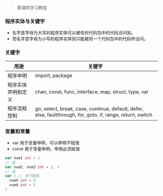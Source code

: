 
> 慕课网学习教程

### 程序实体与关键字

- 名字首字母为大写的程序实体可以被任何代码包中的代码访问到。
- 而名字首字母为小写的程序实体则只能被同一个代码包中的代码所访问。 

### 关键字

|用途|关键字|
|----|-----|
|程序申明|import, package|
|程序实体声明和定义|chan, const, func, interface, map, struct, type, var|
|程序流程控制|go, select, break, case, continue, default, defer, else, faultthrough, for, goto, if, range, return, switch|

### 变量和常量

- var 用于变量申明，可以申明不赋值
- const 用于常量申明，申明必须赋值

```go
var num1 int = 1
// 或
var num2, num3 int = 2, 3
// 或
var ( // 多行赋值
  num4 int = 4
  num4 int = 5
)
```
